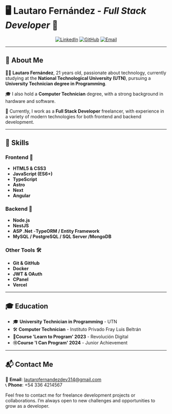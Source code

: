 # 🖥️ **Lautaro Fernández** - *Full Stack Developer* 🧉

<div align="center">

[![LinkedIn](https://img.shields.io/badge/-LinkedIn-0A66C2?style=for-the-badge&logo=linkedin&logoColor=white)](https://www.linkedin.com/in/lautaro-fernandez-4205aa243)
[![GitHub](https://img.shields.io/badge/-GitHub-181717?style=for-the-badge&logo=github&logoColor=white)](https://github.com/lautaro24fer)
[![Email](https://img.shields.io/badge/-Email-EA4335?style=for-the-badge&logo=gmail&logoColor=white)](mailto:lautarofernandezdev314@gmail.com)

</div>

---

## 👋 **About Me**

👨‍💻 **Lautaro Fernández**, 21 years old, passionate about technology, currently studying at the **National Technological University (UTN)**, pursuing a **University Technician degree in Programming**.

🎓 I also hold a **Computer Technician** degree, with a strong background in hardware and software.

🚀 Currently, I work as a **Full Stack Developer** freelancer, with experience in a variety of modern technologies for both frontend and backend development.

---

## 🚀 **Skills**

### **Frontend** 🌟
- **HTML5 & CSS3**
- **JavaScript (ES6+)**
- **TypeScript**
- **Astro**
- **Next**
- **Angular**

### **Backend** 🔧
- **Node.js**
- **NestJS**
- **ASP .Net**
-**TypeORM / Entity Framework**
- **MySQL / PostgreSQL / SQL Server /MongoDB**

### **Other Tools** 🛠️
- **Git & GitHub**
- **Docker**
- **JWT & OAuth**
- **CPanel**
- **Vercel**

---

## 🎓 **Education**

- 🎓 **University Technician in Programming** - UTN
- 🛠️ **Computer Technician** - Instituto Privado Fray Luis Beltrán
- 👾**Course 'Learn to Program' 2023** - Revolución Digital
- 🉐**Course 'I Can Program' 2024** - Junior Achievement

---

## 📬 **Contact Me**

📧 **Email**: lautarofernandezdev314@gmail.com  
📞 **Phone**: +54 336 4214567

Feel free to contact me for freelance development projects or collaborations. I’m always open to new challenges and opportunities to grow as a developer.
